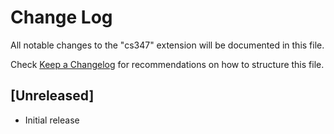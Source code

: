 # Change Log

All notable changes to the "cs347" extension will be documented in this file.

Check [Keep a Changelog](http://keepachangelog.com/) for recommendations on how to structure this file.

## [Unreleased]

- Initial release